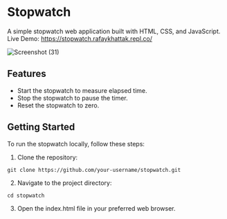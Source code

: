 # Stopwatch

A simple stopwatch web application built with HTML, CSS, and JavaScript. Live Demo: https://stopwatch.rafaykhattak.repl.co/

![Screenshot (31)](https://github.com/RafayKhattak/web-dev-practice/assets/90026724/62529f20-dd82-42ab-81e0-5ba0b42c690c)

## Features

- Start the stopwatch to measure elapsed time.
- Stop the stopwatch to pause the timer.
- Reset the stopwatch to zero.

## Getting Started

To run the stopwatch locally, follow these steps:

1. Clone the repository:
```
git clone https://github.com/your-username/stopwatch.git
```
2. Navigate to the project directory:
```
cd stopwatch
```
3. Open the index.html file in your preferred web browser.
